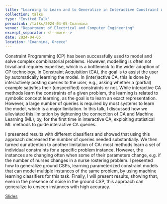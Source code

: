 ```yaml
---
title: "Learning to Learn and to Generalize in Interactive Constraint Acquisition"
collection: talks
type: "Invited Talk"
permalink: /talks/2024-04-05-Ioannina
venue: "Department of Electrical and Computer Engineering"
excerpt_separator: <!--more-->
date: 2024-04-05
location: "Ioannina, Greece"
---
```


Constraint Programming (CP) has been successfully used to model and solve complex combinatorial problems. However, modelling is often not trivial and requires expertise, which is a bottleneck to the wider adoption of CP technology. In Constraint Acquisition (CA), the goal is to assist the user by automatically learning the model. In (inter)active CA, this is done by interactively posting queries to the user, e.g., asking whether a (partial) example satisfies their (unspecified) constraints or not. While interactive CA methods learn the constraints of a given problem, the learning is related to symbolic concept learning, as the goal is to learn an exact representation. 
However, a large number of queries is required by most systems to learn the model, which is a major limitation. In this talk, I discussed how we alleviated this limitation by tightening the connection of CA and Machine Learning (ML), by, for the first time in interactive CA, exploiting statistical ML methods to guide interactive CA queries.

<!--more-->

I presented results with different classifiers and showed that using this approach decreased the number of queries needed substantially. We then turned our attention to another limitation of CA: most methods learn a set of individual constraints for a specific problem instance. However, the instances are changing often when some of their parameters change, e.g. if the number of nurses changes in a nurse rostering problem. I presented how to generalize ground CSPs, learning parameterized constraint models that can model multiple instances of the same problem, by using machine learning classifiers for this task. 
Finally, I will present results, showing that, even in the presence of noise in the ground CSP, this approach can generalize to unseen instances with high accuracy. 

[Slides](https://dimostsouros.github.io/files/Constraint-Acquisition-Ioannina-Tsouros.pptx)